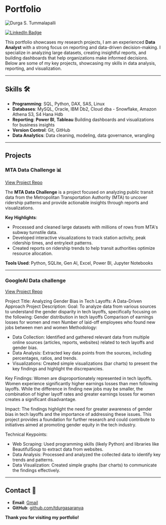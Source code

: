 # Portfolio
![Durga S. Tummalapalli](https://media.licdn.com/dms/image/v2/D4E03AQGLPg67yumXUg/profile-displayphoto-shrink_400_400/B4EZZy7QDpHQAg-/0/1745684858360?e=1750896000&v=beta&t=JoUzKq3AGNjhK-I5HLuq7tHmIB0_jGQSDlbbtGcNK48)

[![LinkedIn Badge](https://img.shields.io/badge/LinkedIn-Profile-blue)](https://www.linkedin.com/in/durga-saranya)

              
This portfolio showcases my research projects, I am an experienced **Data Analyst** with a strong focus on reporting and data-driven decision-making. I specialize in analyzing large datasets, creating insightful reports, and building dashboards that help organizations make informed decisions. Below are some of my key projects, showcasing my skills in data analysis, reporting, and visualization.

---

## Skills 🛠️

- **Programming**: SQL, Python, DAX, SAS, Linux
- **Databases**: MySQL, Oracle, IBM Db2, Cloud dba - Snowflake, Amazon Athena S3, S4 Hana Hdb
- **Reporting**: **Power BI**, **Tableau** Building dashboards and visualizations for business insights
- **Version Control**: Git, GitHub
- **Data Analytics**: Data cleaning, modeling, data governance, wrangling

---

## Projects

### MTA Data Challenge 📊
[View Project Repo](https://github.com/tdurgasaranya/MTA-Data-Challenge)

The **MTA Data Challenge** is a project focused on analyzing public transit data from the Metropolitan Transportation Authority (MTA) to uncover ridership patterns and provide actionable insights through reports and visualizations.

**Key Highlights**:
- Processed and cleaned large datasets with millions of rows from MTA's subway turnstile data.
- Developed interactive visualizations to track station activity, peak ridership times, and entry/exit patterns.
- Created reports on ridership trends to help transit authorities optimize resource allocation.

**Tools Used**: Python, SQLite, Gen AI, Excel, Power BI, Jupyter Notebooks

---

### GoogleAI Data challenge
[View Project Repo](https://github.com/tdurgasaranya/GoogleAI-Data-Challenge)

Project Title: Analyzing Gender Bias in Tech Layoffs: A Data-Driven Approach
Project Description:
Goal: To analyze data from various sources to understand the gender disparity in tech layoffs, specifically focusing on the following:
Gender distribution in tech layoffs
Comparison of earnings losses for women and men
Number of laid-off employees who found new jobs between men and women
Methodology:

- Data Collection: Identified and gathered relevant data from multiple online sources (articles, reports, websites) related to tech layoffs     and gender bias.
- Data Analysis: Extracted key data points from the sources, including percentages, ratios, and trends.
- Visualizations: Created simple visualizations (bar charts) to present the key findings and highlight the discrepancies.

Key Findings: Women are disproportionately represented in tech layoffs.
Women experience significantly higher earnings losses than men following layoffs.
While the difference in finding new jobs may be smaller, the combination of higher layoff rates and greater earnings losses for women creates a significant disadvantage.

Impact:
The findings highlight the need for greater awareness of gender bias in tech layoffs and the importance of addressing these issues.
This project provides a foundation for further research and could contribute to initiatives aimed at promoting gender equity in the tech industry.

Technical Keypoints:
- Web Scraping: Used programming skills (likely Python) and libraries like BeautifulSoup to extract data from websites.
- Data Analysis: Processed and analyzed the collected data to identify key trends and patterns.
- Data Visualization: Created simple graphs (bar charts) to communicate the findings effectively.


---

## Contact 📧

- **Email**: [Gmail](mailto:durgasaranya999@gmail.com)
- **GitHub**: [github.com/tdurgasaranya](https://github.com/tdurgasaranya)

**Thank you for visiting my portfolio!** 
